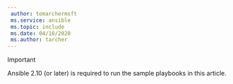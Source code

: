 ```yaml
---
 author: tomarchermsft
 ms.service: ansible
 ms.topic: include
 ms.date: 04/16/2020
 ms.author: tarcher
---
```


> [!Important]
> Ansible 2.10 (or later) is required to run the sample playbooks in this article.